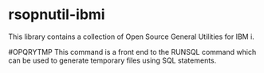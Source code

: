 # rsopnutil-ibmi
This library contains a collection of Open Source General Utilities for IBM i.

#OPQRYTMP
This command is a front end to the RUNSQL command which can be used to generate temporary files using SQL statements.
